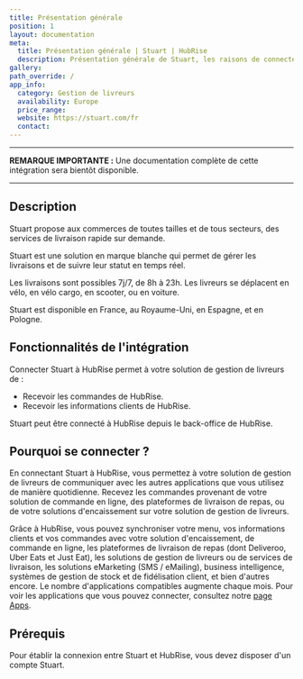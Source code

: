 ```yaml
---
title: Présentation générale
position: 1
layout: documentation
meta:
  title: Présentation générale | Stuart | HubRise
  description: Présentation générale de Stuart, les raisons de connecter votre solution de gestion de livreurs à HubRise et fonctionnalités de l'intégration avec HubRise.
gallery:
path_override: /
app_info:
  category: Gestion de livreurs
  availability: Europe
  price_range:
  website: https://stuart.com/fr
  contact:
---
```


---

**REMARQUE IMPORTANTE :** Une documentation complète de cette intégration sera bientôt disponible.

---

## Description

Stuart propose aux commerces de toutes tailles et de tous secteurs, des services de livraison rapide sur demande.

Stuart est une solution en marque blanche qui permet de gérer les livraisons et de suivre leur statut en temps réel.

Les livraisons sont possibles 7j/7, de 8h à 23h. Les livreurs se déplacent en vélo, en vélo cargo, en scooter, ou en voiture.

Stuart est disponible en France, au Royaume-Uni, en Espagne, et en Pologne.

## Fonctionnalités de l'intégration

Connecter Stuart à HubRise permet à votre solution de gestion de livreurs de :

- Recevoir les commandes de HubRise.
- Recevoir les informations clients de HubRise.

Stuart peut être connecté à HubRise depuis le back-office de HubRise.

## Pourquoi se connecter ?

En connectant Stuart à HubRise, vous permettez à votre solution de gestion de livreurs de communiquer avec les autres applications que vous utilisez de manière quotidienne. Recevez les commandes provenant de votre solution de commande en ligne, des plateformes de livraison de repas, ou de votre solutions d'encaissement sur votre solution de gestion de livreurs.

Grâce à HubRise, vous pouvez synchroniser votre menu, vos informations clients et vos commandes avec votre solution d'encaissement, de commande en ligne, les plateformes de livraison de repas (dont Deliveroo, Uber Eats et Just Eat), les solutions de gestion de livreurs ou de services de livraison, les solutions eMarketing (SMS / eMailing), business intelligence, systèmes de gestion de stock et de fidélisation client, et bien d'autres encore. Le nombre d'applications compatibles augmente chaque mois. Pour voir les applications que vous pouvez connecter, consultez notre [page Apps](/apps).

## Prérequis

Pour établir la connexion entre Stuart et HubRise, vous devez disposer d'un compte Stuart.
